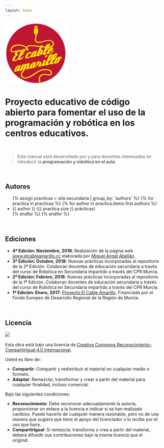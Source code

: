```yaml
---
layout: base
---
```


<img class="align-center" src="images/logo.png">


<h1 class="align-center"> Proyecto educativo de código abierto para fomentar el uso de la <strong>programación y robótica</strong> en los centros educativos.</h1>

<br>

> Este manual está desarrollado por y para docentes interesados en introducir la **programación y robótica en el aula**.

<br>

## Autores

<ul>
    {% assign practicas = site.secundaria | group_by: 'authors' %}
    {% for practica in practicas %}
        {% for author in practica.items.first.authors %}
            <li>{{ author }} ({{ practica.size }} prácticas)</li>
        {% endfor %}
    {% endfor %}
</ul>

<br>

## Ediciones

* **4ª Edición: Noviembre, 2018**: Realización de la página web www.elcableamarillo.cc elaborada por [Miguel Ángel Abellán](https://www.github.com/migueabellan).
* **3ª Edición: Octubre, 2018**: Nuevas prácticas incorporadas al repositorio de la 2ª Edición. Colaboran docentes de educación secundaria a través del curso de Robótica en Secundaria impartido a través del CPR Murcia.
* **2ª Edición: Febrero, 2018**: Nuevas prácticas incorporadas al repositorio de la 1ª Edición. Colaboran docentes de educación secundaria a través del curso de Robótica en Secundaria impartido a través del CPR Murcia.
* **1ª Edición: Enero, 2017**: [Proyecto El Cable Amarillo](https://github.com/ElCableAmarillo/Listado-de-practicas). Financiado por el Fondo Europeo de Desarrollo Regional de la Región de Murcia.

<br>

## Licencia

<img class="align-center" src="http://i.creativecommons.org/l/by-sa/4.0/88x31.png" />

Esta obra está bajo una licencia de [Creative Commons Reconocimiento-CompartirIgual 4.0 Internacional](https://creativecommons.org/licenses/by-sa/4.0/deed.es_ES). 

Usted es libre de:

* **Compartir**: Compartir y redistribuir el material en cualquier medio o formato.
* **Adaptar**: Remezclar, transformar y crear a partir del material para cualquier finalidad, incluso comercial.

Bajo las siguientes condiciones:

* **Reconocimiento**: Debe reconocer adecuadamente la autoría, proporcionar un enlace a la licencia e indicar si se han realizado cambios. Puede hacerlo de cualquier manera razonable, pero no de una manera que sugiera que tiene el apoyo del licenciador o lo recibe por el uso que hace.
* **CompartirIgual**: Si remezcla, transforma o crea a partir del material, deberá difundir sus contribuciones bajo la misma licencia que el original.